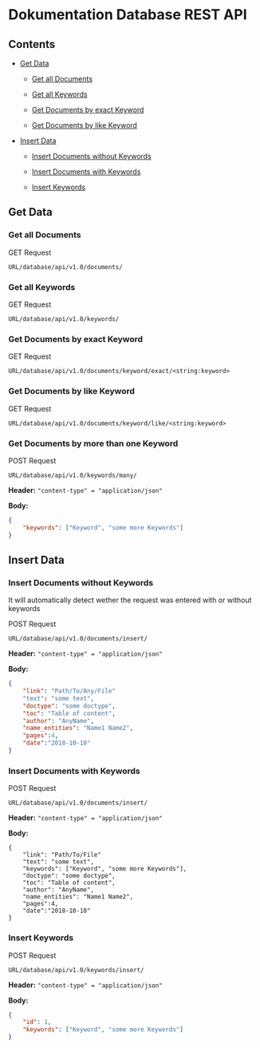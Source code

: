 # Dokumentation Database REST API

## Contents

- [Get Data](#get-data)

  - [Get all Documents](#get-all-documents)

  - [Get all Keywords](get-all-keywords)

  - [Get Documents by exact Keyword](#get-documents-by-exact-keyword)

  - [Get Documents by like Keyword](#get-documents-by-like-keyword)

- [Insert Data](#insert-data)

  - [Insert Documents without Keywords](#insert-documents-without-keywords)

  - [Insert Documents with Keywords](#insert-documents-with-keywords)

  - [Insert Keywords](#insert-keywords)





## Get Data

### Get all Documents

GET Request

```
URL/database/api/v1.0/documents/
```

### Get all Keywords

GET Request

``` 
URL/database/api/v1.0/keywords/
```

### Get Documents by exact Keyword

GET Request

``` 
URL/database/api/v1.0/documents/keyword/exact/<string:keyword>
```

### Get Documents by like Keyword

GET Request

```
URL/database/api/v1.0/documents/keyword/like/<string:keyword>
```

### Get Documents by  more than one Keyword

POST Request

```
URL/database/api/v1.0/keywords/many/
```

**Header:** `"content-type" = "application/json"`

**Body:**

```json
{
	"keywords": ["Keyword", "some more Keywords"] 
}
```

## Insert Data

### Insert Documents without Keywords
It will automatically detect wether the request was entered with or without keywords

POST Request

```
URL/database/api/v1.0/documents/insert/
```

**Header:** `"content-type" = "application/json"`

**Body:**

```json
{
	"link": "Path/To/Any/File"	
	"text": "some text",
	"doctype": "some doctype",
	"toc": "Table of content",
	"author": "AnyName",
	"name_entities": "Name1 Name2",
	"pages":4,
	"date":"2018-10-10"
}
```

### Insert Documents with Keywords

POST Request

```
URL/database/api/v1.0/documents/insert/
```

**Header:** `"content-type" = "application/json"`

**Body:**

```
{
	"link": "Path/To/File"	
	"text": "some text",
	"keywords": ["Keyword", "some more Keywords"],
	"doctype": "some doctype",
	"toc": "Table of content",
	"author": "AnyName",
	"name_entities": "Name1 Name2",
	"pages":4,
	"date":"2018-10-10"
}
```

### Insert Keywords

POST Request

```
URL/database/api/v1.0/keywords/insert/
```

**Header:** `"content-type" = "application/json"`

**Body:**

```json
{
	"id": 1,
	"keywords": ["Keyword", "some more Keywords"] 
}
```


